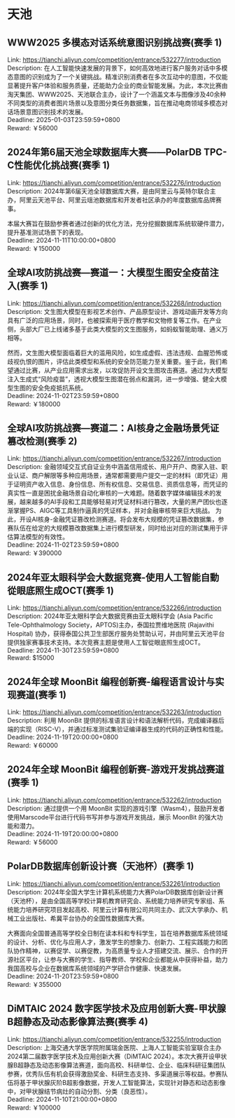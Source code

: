 # 天池



## WWW2025 多模态对话系统意图识别挑战赛(赛季 1)

Link: https://tianchi.aliyun.com/competition/entrance/532277/introduction  
Description: 在人工智能快速发展的背景下，如何高效地进行客户服务对话中多模态意图的识别成为了一个关键挑战。精准识别消费者在多次互动中的意图，不仅能显著提升客户体验和服务质量，还能助力企业的商业智能发展。为此，本次比赛由淘天集团、WWW2025、天池联合主办，设计了一个涵盖文本与图像涉及40余种不同类型的消费者图片场景以及意图分类任务数据集，旨在推动电商领域多模态对话场景意图识别技术的发展。  
Deadline: 2025-01-03T23:59:59+0800  
Reward: ￥56000  


## 2024年第6届天池全球数据库大赛——PolarDB TPC-C性能优化挑战赛(赛季 1)

Link: https://tianchi.aliyun.com/competition/entrance/532276/introduction  
Description: 2024年第6届天池全球数据库大赛，是由阿里云与英特尔联合主办，阿里云天池平台、阿里云瑶池数据库和开发者社区承办的年度数据库品牌赛事。

本届大赛旨在鼓励参赛者通过创新的优化方法，充分挖掘数据库系统软硬件潜力，提升基准测试场景下的表现。  
Deadline: 2024-11-11T10:00:00+0800  
Reward: ￥150000  


## 全球AI攻防挑战赛—赛道一：大模型生图安全疫苗注入(赛季 1)

Link: https://tianchi.aliyun.com/competition/entrance/532268/introduction  
Description: 文生图大模型在影视艺术创作、产品原型设计、游戏动画开发等方向具有广泛的应用场景，同时，也被探索用于医疗教学和文物修复等工作。在产业侧，头部大厂已上线诸多基于此类大模型的文生图服务，如蚂蚁智能助理、通义万相等。

然而，文生图大模型面临着巨大的滥用风险，如生成虚假、违法违规、血腥恐怖或歧视仇恨的图片，评估此类模型和系统的安全防范能力至关重要。鉴于此，我们希望通过比赛，从产业应用需求出发，以攻促防开设文生图攻击赛道。通过为大模型注入生成式“风险疫苗”，透视大模型生图潜在弱点和漏洞，进一步增强、健全大模型生图的安全免疫抵抗系统。  
Deadline: 2024-11-02T23:59:59+0800  
Reward: ￥180000  


## 全球AI攻防挑战赛—赛道二：AI核身之金融场景凭证篡改检测(赛季 2)

Link: https://tianchi.aliyun.com/competition/entrance/532267/introduction  
Description: 金融领域交互式自证业务中涵盖信用成长、用户开户、商家入驻、职业认证、商户解限等多种应用场景，通常都需要用户提交一定的材料（即凭证）用于证明资产收入信息、身份信息、所有权信息、交易信息、资质信息等，而凭证的真实性一直是困扰金融场景自动化审核的一大难题。随着数字媒体编辑技术的发展，越来越多的AI手段和工具能够轻易对凭证材料进行篡改，大量的黑产团伙也逐渐掌握PS、AIGC等工具制作逼真的凭证样本，并对金融审核带来巨大挑战。
为此，开设AI核身-金融凭证篡改检测赛道。将会发布大规模的凭证篡改数据集，参赛队伍在给定的大规模篡改数据集上进行模型研发，同时给出对应的测试集用于评估算法模型的有效性。  
Deadline: 2024-11-02T23:59:59+0800  
Reward: ￥390000  


## 2024年亚太眼科学会大数据竞赛-使用人工智能自動從眼底照生成OCT(赛季 1)

Link: https://tianchi.aliyun.com/competition/entrance/532266/introduction  
Description: 2024年亚太眼科学会大数据竞赛由亚太眼科学会 (Asia Pacific Tele-Ophthalmology Society，APTOS)主办，泰国拉贾维地医院 (Rajavithi Hospital) 协办，获得泰国公共卫生部医疗服务处赞助认可，并由阿里云天池平台提供独家赛事技术支持。本次竞赛主题是使用人工智從眼底照生成OCT。  
Deadline: 2024-11-30T23:59:59+0800  
Reward: $15000  


## 2024年全球 MoonBit 编程创新赛-编程语言设计与实现赛道(赛季 1)

Link: https://tianchi.aliyun.com/competition/entrance/532263/introduction  
Description: 利用 MoonBit 提供的标准语言设计和语法解析代码，完成编译器后端的实现（RISC-V），并通过标准测试集验证编译器生成的代码的正确性和性能。  
Deadline: 2024-11-19T20:00:00+0800  
Reward: ￥60000  


## 2024年全球 MoonBit 编程创新赛-游戏开发挑战赛道(赛季 1)

Link: https://tianchi.aliyun.com/competition/entrance/532262/introduction  
Description: 通过提供一个用 MoonBit 实现的游戏引擎（Wasm4），鼓励开发者使用Marscode平台进行代码书写并参与游戏开发挑战，展示 MoonBit 的强大功能和潜力。  
Deadline: 2024-11-19T20:00:00+0800  
Reward: ￥56000  


## PolarDB数据库创新设计赛（天池杯）(赛季 1)

Link: https://tianchi.aliyun.com/competition/entrance/532261/introduction  
Description: 2024年全国大学生计算机系统能力大赛PolarDB数据库创新设计赛（天池杯），是由全国高等学校计算机教育研究会、系统能力培养研究专家组、系统能力培养研究项目发起高校、阿里云计算有限公司共同主办、武汉大学承办、机械工业出版社、希冀平台协办的全国性数据库大赛。

大赛面向全国普通高等学校全日制在读本科和专科学生，旨在培养数据库系统领域的设计、分析、优化与应用人才，激发学生的想象力、创新力、工程实践能力和团队协作精神，以赛促学、以赛促教，为高质量专业人才搭建交流、展示、合作的开源社区平台，让参与大赛的学生、指导教师、学校和企业都能从中获得补益，助力我国高校与企业在数据库系统领域的产学研合作健康、快速发展。  
Deadline: 2024-11-20T23:59:59+0800  
Reward: ￥355000  


## DiMTAIC 2024 数字医学技术及应用创新大赛-甲状腺B超静态及动态影像算法赛(赛季 4)

Link: https://tianchi.aliyun.com/competition/entrance/532255/introduction  
Description: 上海交通大学医学院附属瑞金医院、上海人工智能实验室联合主办2024第二届数字医学技术及应用创新大赛（DiMTAIC 2024）。本次大赛开设甲状腺B超静态及动态影像算法赛道，面向高校、科研单位、企业、临床科研征集团队参赛，优秀队伍有机会获得激励奖金、科研生态支持、多渠道展示等权益。参赛队伍将基于甲状腺灰阶B超影像数据，开发人工智能算法，实现针对静态和动态影像中，对甲状腺结节病灶的自动分割、分类（良恶性）。  
Deadline: 2024-11-10T21:00:00+0800  
Reward: ￥100000  

